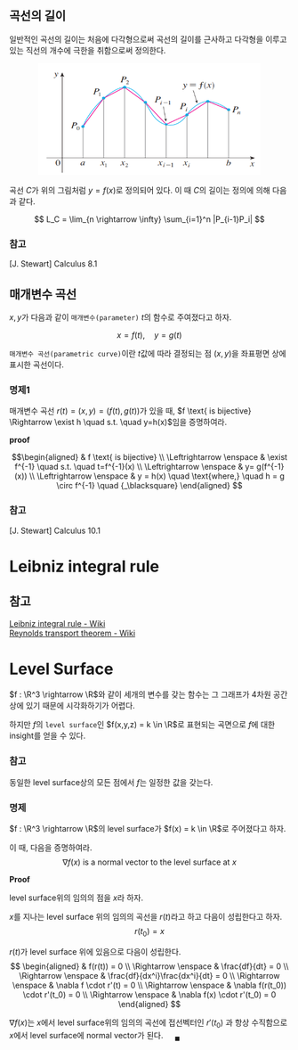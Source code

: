 ## 곡선의 길이
일반적인 곡선의 길이는 처음에 다각형으로써 곡선의 길이를 근사하고 다각형을 이루고 있는 직선의 개수에 극한을 취함으로써 정의한다.

<p align = "center">
<img src = "./image/curve1.png" width = 400 height = 200>
</p>

곡선 $C$가 위의 그림처럼 $y=f(x)$로 정의되어 있다. 이 때 $C$의 길이는 정의에 의해 다음과 같다.

$$ L_C = \lim_{n \rightarrow \infty} \sum_{i=1}^n |P_{i-1}P_i| $$

### 참고
[J. Stewart] Calculus 8.1

## 매개변수 곡선
$x,y$가 다음과 같이 `매개변수(parameter)` $t$의 함수로 주여졌다고 하자.

$$ x = f(t), \quad y = g(t) $$

`매개변수 곡선(parametric curve)`이란 $t$값에 따라 결정되는 점 $(x,y)$을 좌표평면 상에 표시한 곡선이다.

### 명제1
매개변수 곡선 $r(t) = (x, y) = (f(t), g(t))$가 있을 때, $f \text{ is bijective} \Rightarrow \exist h \quad s.t. \quad y=h(x)$임을 증명하여라.

**proof**

$$\begin{aligned} & f \text{ is bijective} \\ \Leftrightarrow \enspace & \exist f^{-1} \quad s.t. \quad t=f^{-1}(x) \\ \Leftrightarrow \enspace & y= g(f^{-1}(x)) \\ \Leftrightarrow \enspace & y = h(x) \quad \text{where,} \quad h = g \circ f^{-1} \quad {_\blacksquare} \end{aligned} $$


### 참고
[J. Stewart] Calculus 10.1

# Leibniz integral rule

## 참고
[Leibniz integral rule - Wiki](https://en.wikipedia.org/wiki/Leibniz_integral_rule)  
[Reynolds transport theorem - Wiki](https://en.wikipedia.org/wiki/Reynolds_transport_theorem)  


# Level Surface
$f : \R^3 \rightarrow \R$와 같이 세개의 변수를 갖는 함수는 그 그래프가 4차원 공간상에 있기 때문에 시각화하기가 어렵다.

하지만 $f$의 `level surface`인 $f(x,y,z) = k \in \R$로 표현되는 곡면으로 $f$에 대한 insight를 얻을 수 있다.

### 참고
동일한 level surface상의 모든 점에서 $f$는 일정한 값을 갖는다.

### 명제
$f : \R^3 \rightarrow \R$의 level surface가 $f(x) = k \in \R$로 주어졌다고 하자.

이 때, 다음을 증명하여라.
$$ \nabla f(x) \text{ is a normal vector to the level surface at } x $$

**Proof**

level surface위의 임의의 점을 $x$라 하자.

$x$를 지나는 level surface 위의 임의의 곡선을 $r(t)$라고 하고 다음이 성립한다고 하자.
$$ r(t_0) = x $$

$r(t)$가 level surface 위에 있음으로 다음이 성립한다.
$$ \begin{aligned} & f(r(t)) = 0 \\ \Rightarrow \enspace & \frac{df}{dt} = 0 \\ \Rightarrow \enspace & \frac{df}{dx^i}\frac{dx^i}{dt} = 0 \\ \Rightarrow \enspace & \nabla f \cdot r'(t) = 0 \\ \Rightarrow \enspace & \nabla f(r(t_0)) \cdot r'(t_0) = 0 \\ \Rightarrow \enspace & \nabla f(x) \cdot r'(t_0) = 0 \end{aligned} $$

$\nabla f(x)$는 $x$에서 level surface위의 임의의 곡선에 접선벡터인 $r'(t_0)$ 과 항상 수직함으로 $x$에서 level surface에 normal vector가 된다. $\quad {_\blacksquare}$